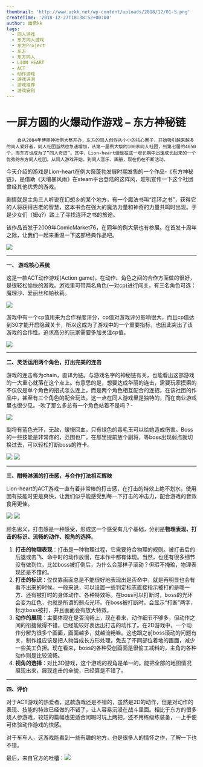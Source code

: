 ```yaml
---
thumbnail: 'http://www.uzkk.net/wp-content/uploads/2018/12/01-5.png'
createTime: '2018-12-27T18:38:52+00:00'
author: 幽紫kk
tags:
  - 同人游戏
  - 东方同人游戏
  - 东方Project
  - 东方
  - 东方同人
  - LION HEART
  - ACT
  - 动作游戏
  - 游戏评测
  - 游戏推荐
  - 游戏安利
---
```


# 一屏方圆的火爆动作游戏 – 东方神秘链

		自从2004年博丽神社例大祭开办，东方的同人创作从小小的核心圈子，开始吸引越来越多的同人爱好者，同人社团当然也急速增加，从第一届例大祭的100家同人社团，到第七届的4050个，而东方也成为了“同人奇迹”。其中，Lion-heart便是在这一增长期中迅速成长起来的一个优秀的东方同人社团。从同人游戏开始，到同人音乐、画册，现在仍在不断活动。

今天介绍的游戏是Lion-heart在例大祭蓬勃发展时期发售的一个作品-《东方神秘链》，是借助《天壤暴风雨》在steam平台登陆的这阵风，趁机宣传一下这个社团曾经其他优秀的游戏。

剧情就是主角三人听说在幻想乡的某个地方，有一个魔法书叫“连环之书”，获得它的人将获得古老的智慧，这本书会在强大的魔法力量和神奇的力量共鸣时出现。于是少女们（姆q?）踏上了寻找连环之书的旅途。

该作品首发于2009年ComicMarket76，在同年的例大祭也有参展。在首发十周年之际，让我们一起来重温一下这部经典作品吧。

![](http://www.uzkk.net/wp-content/uploads/2018/12/02-4.png)

---

**一、 游戏核心系统**

这是一款ACT动作游戏(Action game)，在动作、角色之间的合作方面做的很好，是很轻松愉快的游戏。游戏里可带两名角色(一对cp)进行闯关，有三名角色可选：魔理沙、爱丽丝和帕秋莉。

![](http://www.uzkk.net/wp-content/uploads/2018/12/03-4.png)

游戏中有一个cp值用来为合作程度评分，cp值对游戏评分影响很大，而且cp值达到30才能开启隐藏关卡，所以这成为了游戏中的一个重要指标，也因此突出了该游戏的合作性。追求高分的玩家需要多加关注cp值。

![](http://www.uzkk.net/wp-content/uploads/2018/12/04-4.png)

---

**二、灵活运用两个角色，打出完美的连击**

游戏的连击称为chain，直译为链。与游戏名字的神秘链有关，也能看出这部游戏的一大重心就落在这个点上。有意思的是，想要达成华丽的连击，需要玩家摸索的不仅仅是单个角色的招式怎么连上，而是两个角色相互配合的连招，在该社团的作品中，甚至有三个角色的配合玩法。这一点在同人游戏里是独特的，而在商业游戏里也很少见。-吹了那么多总有一个角色站着不是吗？-

![](http://www.uzkk.net/wp-content/uploads/2018/12/PH1.gif)

副将有蓝色光环，无敌，缓慢回血，只有绿色的毒毛玉可以给她造成伤害。Boss的一些技能是非常疼的，范围也广，在那里提前放个副将，等boss出现弱点就切换过去，可以轻松打断boss的符卡。

![](http://www.uzkk.net/wp-content/uploads/2018/12/FJ1.gif) ![](http://www.uzkk.net/wp-content/uploads/2018/12/FJ2.gif)

---

**三、酣畅淋漓的打击感，与合作打法相互辉映**

Lion-heart的ACT游戏一直有着非常棒的打击感，在打击的特效上绝不划水，使用固有技能时更是爽快，让我们似乎能感受到每一下打击的冲击力，配合游戏的音效食用更佳。

![](http://www.uzkk.net/wp-content/uploads/2018/12/DJ1.gif) ![](http://www.uzkk.net/wp-content/uploads/2018/12/DJ2.gif)

顾名思义，打击感是一种感受，形成这一个感受有几个基础，分别是**物理表现、打击的标识、流畅的动作、视角的选择**。

1. **打击的物理表现**：打击是一种物理过程，它需要符合物理的规则。被打击后的后退或击飞、命中时的动作放慢，在本作中都有体现。当然，也还有很多细节没有做到位，比如boss被打倒后，为什么会那样子滚动？但瑕不掩瑜，物理表现还是不错的。
2. **打击的标识**：仅仅靠画面总是不能很好地表现出是否命中，就是再明显也会有看不出来的时候。一般来说，可以设置一些判定标志直接指示被打的是哪一方、还有被打时的身体动作、各种特效等。在boss可以打断时，boss的光环会变为红色，也就是所谓的弱点光环。在boss被打断时，会显示“打断”两字，标示boss被打，并且画面会有放大特效。
3. **动作的展现**：主要体现在是否流畅上，现在看来，动作细节不够多，但动作之间的衔接做得不错，已经能较好表达出打击的动作了。在2D游戏中，一个动作分解为很多个画面，画面越多，就越流畅嘛。这也跟之前boss滚动的问题有关，制作组应该是把人物当成长方形处理，免去了不同部位着地的画面，减少一些美工负担。现在看来，boss的各种受创画面是很偷工减料的，主角的各种动作则是比较流畅。
4. **视角的选择**：对比3D游戏，这个游戏的视角是单一的。能把全部的地图情况展现出来，展现连击的全貌，已经算是不错了。

---

**四、评价**

对于ACT游戏的热爱者，这款游戏还是不错的，虽然是2D的动作，但是对动作的表现、技能的特效已经做的不错了，让人容易沉浸在战斗里面。相比于东方的很多烧人参游戏，较短的篇幅也更适合闲暇时玩上两把，还不用练级练装备，一上手便可体验动作游戏的快感。

对于车车人，这游戏能看到一些有趣的地方，也是很多人的情怀之作，了解一下也不错。

最后，来自官方的吐槽：![](http://www.uzkk.net/wp-content/uploads/2018/12/05-3.png)
